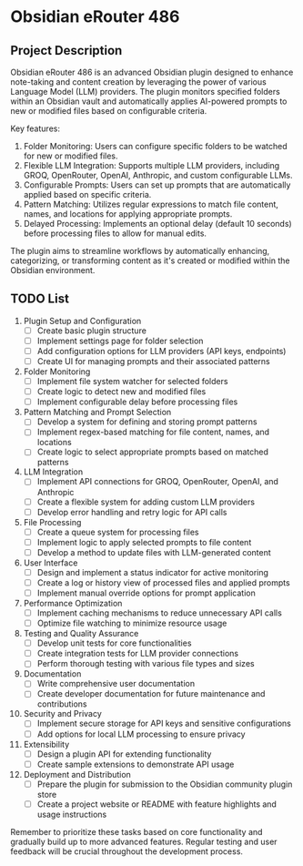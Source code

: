 # Obsidian eRouter 486

## Project Description

Obsidian eRouter 486 is an advanced Obsidian plugin designed to enhance note-taking and content creation by leveraging the power of various Language Model (LLM) providers. The plugin monitors specified folders within an Obsidian vault and automatically applies AI-powered prompts to new or modified files based on configurable criteria.

Key features:
1. Folder Monitoring: Users can configure specific folders to be watched for new or modified files.
2. Flexible LLM Integration: Supports multiple LLM providers, including GROQ, OpenRouter, OpenAI, Anthropic, and custom configurable LLMs.
3. Configurable Prompts: Users can set up prompts that are automatically applied based on specific criteria.
4. Pattern Matching: Utilizes regular expressions to match file content, names, and locations for applying appropriate prompts.
5. Delayed Processing: Implements an optional delay (default 10 seconds) before processing files to allow for manual edits.

The plugin aims to streamline workflows by automatically enhancing, categorizing, or transforming content as it's created or modified within the Obsidian environment.

## TODO List

1. Plugin Setup and Configuration
   - [ ] Create basic plugin structure
   - [ ] Implement settings page for folder selection
   - [ ] Add configuration options for LLM providers (API keys, endpoints)
   - [ ] Create UI for managing prompts and their associated patterns

2. Folder Monitoring
   - [ ] Implement file system watcher for selected folders
   - [ ] Create logic to detect new and modified files
   - [ ] Implement configurable delay before processing files

3. Pattern Matching and Prompt Selection
   - [ ] Develop a system for defining and storing prompt patterns
   - [ ] Implement regex-based matching for file content, names, and locations
   - [ ] Create logic to select appropriate prompts based on matched patterns

4. LLM Integration
   - [ ] Implement API connections for GROQ, OpenRouter, OpenAI, and Anthropic
   - [ ] Create a flexible system for adding custom LLM providers
   - [ ] Develop error handling and retry logic for API calls

5. File Processing
   - [ ] Create a queue system for processing files
   - [ ] Implement logic to apply selected prompts to file content
   - [ ] Develop a method to update files with LLM-generated content

6. User Interface
   - [ ] Design and implement a status indicator for active monitoring
   - [ ] Create a log or history view of processed files and applied prompts
   - [ ] Implement manual override options for prompt application

7. Performance Optimization
   - [ ] Implement caching mechanisms to reduce unnecessary API calls
   - [ ] Optimize file watching to minimize resource usage

8. Testing and Quality Assurance
   - [ ] Develop unit tests for core functionalities
   - [ ] Create integration tests for LLM provider connections
   - [ ] Perform thorough testing with various file types and sizes

9. Documentation
   - [ ] Write comprehensive user documentation
   - [ ] Create developer documentation for future maintenance and contributions

10. Security and Privacy
    - [ ] Implement secure storage for API keys and sensitive configurations
    - [ ] Add options for local LLM processing to ensure privacy

11. Extensibility
    - [ ] Design a plugin API for extending functionality
    - [ ] Create sample extensions to demonstrate API usage

12. Deployment and Distribution
    - [ ] Prepare the plugin for submission to the Obsidian community plugin store
    - [ ] Create a project website or README with feature highlights and usage instructions

Remember to prioritize these tasks based on core functionality and gradually build up to more advanced features. Regular testing and user feedback will be crucial throughout the development process.
